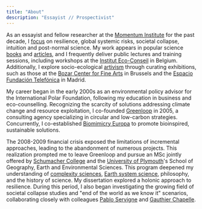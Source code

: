 ```yaml
---
title: "About"
description: "Essayist // Prospectivist"
---
```

As an essayist and fellow researcher at the [Momentum Institute](https://institutmomentum.org/) for the past decade, I [focus](/en/recherche) on resilience, global systemic risks, societal collapse, intuition and post-normal science. My work appears in popular science [books](/en/publications) and [articles](/en/publications), and I frequently deliver public lectures and training sessions, including workshops at the [Institut Eco-Conseil](https://www.eco-conseil.be/) in Belgium. Additionally, I explore socio-ecological [artivism](/en/artivisme) through curating exhibitions, such as those at the [Bozar Center for Fine Arts](https://www.bozar.be/en/calendar/tendencies-19) in Brussels and the [Espacio Fundación Telefónica](https://normalfutu.re/uncategorized/grasias-the-good-collapse-exhibition/) in Madrid.

My career began in the early 2000s as an environmental policy advisor for the International Polar Foundation, following my education in business and eco-counselling. Recognizing the scarcity of solutions addressing climate change and resource exploitation, I co-founded [Greenloop](https://www.greenloop.eu/) in 2005, a consulting agency specializing in circular and low-carbon strategies. Concurrently, I co-established [Biomimicry Europa](https://www.biomimicry.eu/) to promote bioinspired, sustainable solutions.

The 2008-2009 financial crisis exposed the limitations of incremental approaches, leading to the abandonment of numerous projects. This realization prompted me to leave Greenloop and pursue an MSc jointly offered by [Schumacher College](https://campus.dartington.org/schumacher-college/) and the [University of Plymouth](https://www.plymouth.ac.uk/schools-of-geography-earth-and-environmental-sciences)'s School of Geography, Earth and Environmental Sciences. This program deepened my understanding of [complexity sciences](https://www.mdpi.com/2079-8954/7/1/4/htm), [Earth system science](https://www.nature.com/articles/s43017-019-0005-6), philosophy, and the history of science. My dissertation explored a holonic approach to resilience. During this period, I also began investigating the growing field of societal collapse studies and "end of the world as we know it" scenarios, collaborating closely with colleagues [Pablo Servigne](https://pabloservigne.com) and [Gauthier Chapelle](https://www.babelio.com/auteur/Gauthier-Chapelle/86103).